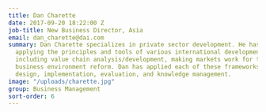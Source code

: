 ```yaml
---
title: Dan Charette
date: 2017-09-20 18:22:00 Z
job-title: New Business Director, Asia
email: dan_charette@dai.com
summary: Dan Charette specializes in private sector development. He has experience
  applying the principles and tools of various international development frameworks,
  including value chain analysis/development, making markets work for the poor, and
  business environment reform. Dan has applied each of these frameworks to project
  design, implementation, evaluation, and knowledge management.
image: "/uploads/charette.jpg"
group: Business Management
sort-order: 6
---
```


